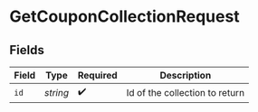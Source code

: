 # GetCouponCollectionRequest


## Fields

| Field                          | Type                           | Required                       | Description                    |
| ------------------------------ | ------------------------------ | ------------------------------ | ------------------------------ |
| `id`                           | *string*                       | :heavy_check_mark:             | Id of the collection to return |